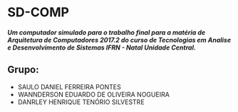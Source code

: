# SD-COMP

##### Um computador simulado para o trabalho final para a matéria de Arquitetura de Computadores 2017.2 do curso de Tecnologias em Analise e Desenvolvimento de Sistemas IFRN - Natal Unidade Central. 

## Grupo:

* SAULO DANIEL FERREIRA PONTES
* WANNDERSON EDUARDO DE OLIVEIRA NOGUEIRA
* DANRLEY HENRIQUE TENÓRIO SILVESTRE


